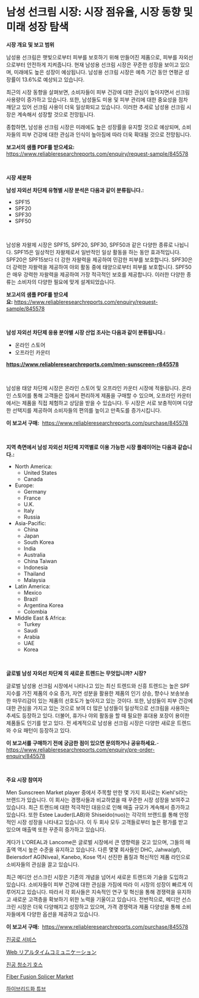 <p><h1>남성 선크림 시장: 시장 점유율, 시장 동향 및 미래 성장 탐색</h1></p><p><strong>시장 개요 및 보고 범위</strong></p>
<p><p>남성용 선크림은 햇빛으로부터 피부를 보호하기 위해 만들어진 제품으로, 피부를 자외선으로부터 안전하게 지켜줍니다. 현재 남성용 선크림 시장은 꾸준한 성장을 보이고 있으며, 미래에도 높은 성장이 예상됩니다. 남성용 선크림 시장은 예측 기간 동안 연평균 성장률이 13.6%로 예상되고 있습니다.</p><p>최근의 시장 동향을 살펴보면, 소비자들이 피부 건강에 대한 관심이 높아지면서 선크림 사용량이 증가하고 있습니다. 또한, 남성들도 미용 및 피부 관리에 대한 중요성을 점차 깨닫고 있어 선크림 사용이 더욱 일상화되고 있습니다. 이러한 추세로 남성용 선크림 시장은 계속해서 성장할 것으로 전망됩니다.</p><p>종합하면, 남성용 선크림 시장은 미래에도 높은 성장률을 유지할 것으로 예상되며, 소비자들의 피부 건강에 대한 관심과 인식이 높아짐에 따라 더욱 확대될 것으로 전망됩니다.</p></p>
<p><strong>보고서의 샘플 PDF를 받으세요:</strong> <a href="https://www.reliableresearchreports.com/enquiry/request-sample/845578">https://www.reliableresearchreports.com/enquiry/request-sample/845578</a></p>
<p>&nbsp;</p>
<p><strong>시장 세분화</strong></p>
<p><strong>남성 자외선 차단제 유형별 시장 분석은 다음과 같이 분류됩니다.:</strong></p>
<p><ul><li>SPF15</li><li>SPF20</li><li>SPF30</li><li>SPF50</li></ul></p>
<p>&nbsp;</p>
<p><p>남성용 자왈제 시장은 SPF15, SPF20, SPF30, SPF50과 같은 다양한 종류로 나뉩니다. SPF15은 일상적인 자왈제로서 일반적인 일상 활동을 하는 동안 효과적입니다. SPF20은 SPF15보다 더 강한 자왈력을 제공하여 민감한 피부를 보호합니다. SPF30은 더 강력한 자왈력을 제공하여 야외 활동 중에 태양으로부터 피부를 보호합니다. SPF50은 매우 강력한 자왈력을 제공하여 가장 적극적인 보호를 제공합니다. 이러한 다양한 종류는 소비자의 다양한 필요에 맞게 설계되었습니다.</p></p>
<p><strong>보고서의 샘플 PDF를 받으세요:</strong>&nbsp;<a href="https://www.reliableresearchreports.com/enquiry/request-sample/845578">https://www.reliableresearchreports.com/enquiry/request-sample/845578</a></p>
<p>&nbsp;</p>
<p><strong> 남성 자외선 차단제 응용 분야별 시장 산업 조사는 다음과 같이 분류됩니다.:</strong></p>
<p><ul><li>온라인 스토어</li><li>오프라인 카운터</li></ul></p>
<p><strong><a href="https://www.reliableresearchreports.com/men-sunscreen-r845578">https://www.reliableresearchreports.com/men-sunscreen-r845578</a></strong></p>
<p>&nbsp;</p>
<p><p>남성용 태양 차단제 시장은 온라인 스토어 및 오프라인 카운터 시장에 적용됩니다. 온라인 스토어를 통해 고객들은 집에서 편리하게 제품을 구매할 수 있으며, 오프라인 카운터에서는 제품을 직접 체험하고 상담을 받을 수 있습니다. 두 시장은 서로 보충적이며 다양한 선택지를 제공하여 소비자들의 편의를 높이고 만족도를 증가시킵니다.</p></p>
<p><strong>이 보고서 구매:</strong>&nbsp; <a href="https://www.reliableresearchreports.com/purchase/845578">https://www.reliableresearchreports.com/purchase/845578</a></p>
<p>&nbsp;</p>
<p><strong>지역 측면에서 남성 자외선 차단제 지역별로 이용 가능한 시장 플레이어는 다음과 같습니다.:</strong></p>
<p><ul>
    <li>
        North America:
        <ul>
            <li>United States</li>
            <li>Canada</li>
        </ul>
    </li>
    <li>
        Europe:
        <ul>
            <li>Germany</li>
            <li>France</li>
            <li>U.K.</li>
            <li>Italy</li>
            <li>Russia</li>
        </ul>
    </li>
    <li>
        Asia-Pacific:
        <ul>
            <li>China</li>
            <li>Japan</li>
            <li>South Korea</li>
            <li>India</li>
            <li>Australia</li>
            <li>China Taiwan</li>
            <li>Indonesia</li>
            <li>Thailand</li>
            <li>Malaysia</li>
        </ul>
    </li>
    <li>
        Latin America:
        <ul>
            <li>Mexico</li>
            <li>Brazil</li>
            <li>Argentina Korea</li>
            <li>Colombia</li>
        </ul>
    </li>
    <li>
        Middle East & Africa:
        <ul>
            <li>Turkey</li>
            <li>Saudi</li>
            <li>Arabia</li>
            <li>UAE</li>
            <li>Korea</li>
        </ul>
    </li>
    </ul></p>
<p>&nbsp;</p>
<p><strong>글로벌 남성 자외선 차단제 의 새로운 트렌드는 무엇입니까? 시장?</strong></p>
<p><p>글로벌 남성용 선크림 시장에서 나타나고 있는 최신 트렌드와 신흥 트렌드는 높은 SPF 지수를 가진 제품의 수요 증가, 자연 성분을 활용한 제품의 인기 상승, 향수나 보송보송한 마무리감이 있는 제품의 선호도가 높아지고 있는 것이다. 또한, 남성들이 피부 건강에 대한 관심을 가지고 있는 것으로 보여 더 많은 남성들이 일상적으로 선크림을 사용하는 추세도 등장하고 있다. 더불어, 휴가나 야외 활동을 할 때 필요한 휴대용 포장이 용이한 제품들도 인기를 얻고 있다. 전 세계적으로 남성용 선크림 시장은 다양한 새로운 트렌드와 수요 패턴이 등장하고 있다.</p></p>
<p><strong>이 보고서를 구매하기 전에 궁금한 점이 있으면 문의하거나 공유하세요.</strong>- <a href="https://www.reliableresearchreports.com/enquiry/pre-order-enquiry/845578">https://www.reliableresearchreports.com/enquiry/pre-order-enquiry/845578</a></p>
<p>&nbsp;</p>
<p><strong>주요 시장 참여자</strong></p>
<p><p>Men Sunscreen Market player 중에서 주목할 만한 몇 가지 회사로는 Kiehl's라는 브랜드가 있습니다. 이 회사는 경쟁사들과 비교하였을 때 꾸준한 시장 성장을 보여주고 있습니다. 최근 트랜드에 대한 적극적인 대응으로 인해 매출 규모가 계속해서 증가하고 있습니다. 또한 Estee Lauder(LAB)와 Shiseido(nuo)는 각각의 브랜드를 통해 안정적인 시장 성장을 나타내고 있습니다. 이 두 회사 모두 고객들로부터 높은 평가를 받고 있으며 매출액 또한 꾸준히 증가하고 있습니다.</p><p>게다가 L'OREAL과 Lancome은 글로벌 시장에서 큰 영향력을 갖고 있으며, 그들의 매출액 역시 높은 수준을 유지하고 있습니다. 다른 몇몇 회사들인 DHC, Jahwa(gf), Beiersdorf AG(Nivea), Kanebo, Kose 역시 선진한 품질과 혁신적인 제품 라인으로 소비자들의 관심을 끌고 있습니다.</p><p>최근 메디안 선스크린 시장은 기존의 개념을 넘어서 새로운 트렌드와 기술을 도입하고 있습니다. 소비자들이 피부 건강에 대한 관심을 가짐에 따라 이 시장의 성장이 빠르게 이루어지고 있습니다. 따라서 각 회사들은 지속적인 연구 및 혁신을 통해 경쟁력을 유지하고 새로운 고객층을 확보하기 위한 노력을 기울이고 있습니다. 전반적으로, 메디안 선스크린 시장은 더욱 다양해지고 성장하고 있으며, 가격 경쟁력과 제품 다양성을 통해 소비자들에게 다양한 옵션을 제공하고 있습니다.</p></p>
<p><strong>이 보고서 구매:</strong>&nbsp;&nbsp;<a href="https://www.reliableresearchreports.com/purchase/845578">https://www.reliableresearchreports.com/purchase/845578</a></p>
<p><p><a href="https://medium.com/@moulafa/%EC%A7%84%EA%B3%B5%EB%A1%9C-%EC%9A%A9%EA%B4%91%EB%A1%9C-%EC%84%9C%EB%B9%84%EC%8A%A4-%EC%8B%9C%EC%9E%A5-%EA%B7%9C%EB%AA%A8-%EB%B0%8F-%EC%8B%9C%EC%9E%A5-%EB%8F%99%ED%96%A5-%EC%A0%84%EC%B2%B4-%EC%82%B0%EC%97%85-%EA%B0%9C%EC%9A%94-2024%EB%85%84%EB%B6%80%ED%84%B0-2031%EB%85%84%EA%B9%8C%EC%A7%80-020b11fdc39b">진공로 서비스</a></p><p><a href="https://github.com/oafhukehf4709715/Market-Research-Report-List-1/blob/main/315074520804.md">Web リアルタイムコミュニケーション</a></p><p><a href="https://medium.com/@darianswift1922_33282/%EC%A7%84%EA%B3%B5-%EC%B2%AD%EC%86%8C%EA%B8%B0-%ED%98%B8%EC%8A%A4-%EC%8B%9C%EC%9E%A5-%EC%A0%84%EB%A7%9D-%EC%82%B0%EC%97%85-%EA%B0%9C%EC%9A%94-%EB%B0%8F-%EC%98%88%EC%B8%A1-2024%EB%85%84%EB%B6%80%ED%84%B0-2031%EB%85%84-3c5dfbb64f1d">진공 청소기 호스</a></p><p><a href="https://github.com/WillieWoodard/Market-Research-Report-List-4/blob/main/fiber-fusion-splicer-market.md">Fiber Fusion Splicer Market</a></p><p><a href="https://github.com/plelbej847484502/Market-Research-Report-List-1/blob/main/558512819273.md">하이브리드화 튜브</a></p></p>